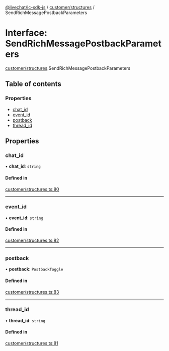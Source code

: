 [@livechat/lc-sdk-js](../README.md) / [customer/structures](../modules/customer_structures.md) / SendRichMessagePostbackParameters

# Interface: SendRichMessagePostbackParameters

[customer/structures](../modules/customer_structures.md).SendRichMessagePostbackParameters

## Table of contents

### Properties

- [chat\_id](customer_structures.SendRichMessagePostbackParameters.md#chat_id)
- [event\_id](customer_structures.SendRichMessagePostbackParameters.md#event_id)
- [postback](customer_structures.SendRichMessagePostbackParameters.md#postback)
- [thread\_id](customer_structures.SendRichMessagePostbackParameters.md#thread_id)

## Properties

### chat\_id

• **chat\_id**: `string`

#### Defined in

[customer/structures.ts:80](https://github.com/livechat/lc-sdk-js/blob/951da85/src/customer/structures.ts#L80)

___

### event\_id

• **event\_id**: `string`

#### Defined in

[customer/structures.ts:82](https://github.com/livechat/lc-sdk-js/blob/951da85/src/customer/structures.ts#L82)

___

### postback

• **postback**: `PostbackToggle`

#### Defined in

[customer/structures.ts:83](https://github.com/livechat/lc-sdk-js/blob/951da85/src/customer/structures.ts#L83)

___

### thread\_id

• **thread\_id**: `string`

#### Defined in

[customer/structures.ts:81](https://github.com/livechat/lc-sdk-js/blob/951da85/src/customer/structures.ts#L81)
